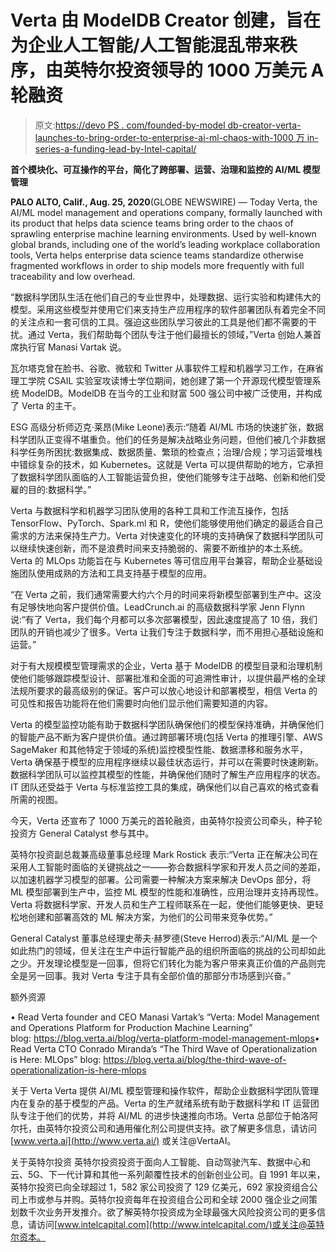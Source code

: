 # Verta 由 ModelDB Creator 创建，旨在为企业人工智能/人工智能混乱带来秩序，由英特尔投资领导的 1000 万美元 A 轮融资

> 原文:[https://devo PS . com/founded-by-model db-creator-verta-launches-to-bring-order-to-enterprise-ai-ml-chaos-with-1000 万 in-series-a-funding-lead-by-Intel-capital/](https://devops.com/founded-by-modeldb-creator-verta-launches-to-bring-order-to-enterprise-ai-ml-chaos-with-10-million-in-series-a-funding-led-by-intel-capital/)

**首个模块化、可互操作的平台，简化了跨部署、运营、治理和监控的 AI/ML 模型管理**

 **PALO ALTO, Calif., Aug. 25, 2020**(GLOBE NEWSWIRE) — Today Verta, the AI/ML model management and operations company, formally launched with its product that helps data science teams bring order to the chaos of sprawling enterprise machine learning environments. Used by well-known global brands, including one of the world’s leading workplace collaboration tools, Verta helps enterprise data science teams standardize otherwise fragmented workflows in order to ship models more frequently with full traceability and low overhead.

“数据科学团队生活在他们自己的专业世界中，处理数据、运行实验和构建伟大的模型。采用这些模型并使用它们来支持生产应用程序的软件部署团队有着完全不同的关注点和一套可信的工具。强迫这些团队学习彼此的工具是他们都不需要的干扰。通过 Verta，我们帮助每个团队专注于他们最擅长的领域，”Verta 创始人兼首席执行官 Manasi Vartak 说。

瓦尔塔克曾在脸书、谷歌、微软和 Twitter 从事软件工程和机器学习工作，在麻省理工学院 CSAIL 实验室攻读博士学位期间，她创建了第一个开源现代模型管理系统 ModelDB。ModelDB 在当今的工业和财富 500 强公司中被广泛使用，并构成了 Verta 的主干。

ESG 高级分析师迈克·莱昂(Mike Leone)表示:“随着 AI/ML 市场的快速扩张，数据科学团队正变得不堪重负。他们的任务是解决战略业务问题，但他们被几个非数据科学任务所困扰:数据集成、数据质量、繁琐的检查点；治理/合规；学习运营堆栈中错综复杂的技术，如 Kubernetes。这就是 Verta 可以提供帮助的地方，它承担了数据科学团队面临的人工智能运营负担，使他们能够专注于战略、创新和他们受雇的目的:数据科学。”

Verta 与数据科学和机器学习团队使用的各种工具和工作流互操作，包括 TensorFlow、PyTorch、Spark.ml 和 R，使他们能够使用他们确定的最适合自己需求的方法来保持生产力。Verta 对快速变化的环境的支持确保了数据科学团队可以继续快速创新，而不是浪费时间来支持脆弱的、需要不断维护的本土系统。Verta 的 MLOps 功能旨在与 Kubernetes 等可信应用平台兼容，帮助企业基础设施团队使用成熟的方法和工具支持基于模型的应用。

“在 Verta 之前，我们通常需要大约六个月的时间来将新模型部署到生产中。这没有足够快地向客户提供价值。LeadCrunch.ai 的高级数据科学家 Jenn Flynn 说:“有了 Verta，我们每个月都可以多次部署模型，因此速度提高了 10 倍，我们团队的开销也减少了很多。Verta 让我们专注于数据科学，而不用担心基础设施和运营。”

对于有大规模模型管理需求的企业，Verta 基于 ModelDB 的模型目录和治理机制使他们能够跟踪模型设计、部署批准和全面的可追溯性审计，以提供最严格的全球法规所要求的最高级别的保证。客户可以放心地设计和部署模型，相信 Verta 的可见性和报告功能将在他们需要时向他们显示他们需要知道的内容。

Verta 的模型监控功能有助于数据科学团队确保他们的模型保持准确，并确保他们的智能产品不断为客户提供价值。通过跨部署环境(包括 Verta 的推理引擎、AWS SageMaker 和其他特定于领域的系统)监控模型性能、数据漂移和服务水平，Verta 确保基于模型的应用程序继续以最佳状态运行，并可以在需要时快速刷新。数据科学团队可以监控其模型的性能，并确保他们随时了解生产应用程序的状态。IT 团队还受益于 Verta 与标准监控工具的集成，确保他们以自己喜欢的格式查看所需的视图。

今天，Verta 还宣布了 1000 万美元的首轮融资，由英特尔投资公司牵头，种子轮投资方 General Catalyst 参与其中。

英特尔投资副总裁兼高级董事总经理 Mark Rostick 表示:“Verta 正在解决公司在采用人工智能时面临的关键挑战之一——弥合数据科学家和开发人员之间的差距，以加速机器学习模型的部署。公司需要一种解决方案来解决 DevOps 部分，将 ML 模型部署到生产中，监控 ML 模型的性能和准确性，应用治理并支持再现性。Verta 将数据科学家、开发人员和生产工程师联系在一起，使他们能够更快、更轻松地创建和部署高效的 ML 解决方案，为他们的公司带来竞争优势。”

General Catalyst 董事总经理史蒂夫·赫罗德(Steve Herrod)表示:“AI/ML 是一个如此热门的领域，但关注在生产中运行智能产品的组织所面临的挑战的公司却如此之少。开发理论模型是一回事，但将它们转化为能为客户带来真正价值的产品则完全是另一回事。我对 Verta 专注于具有全部价值的那部分市场感到兴奋。”

额外资源

• Read Verta founder and CEO Manasi Vartak’s “Verta: Model Management and Operations Platform for Production Machine Learning” blog: [https://blog.verta.ai/<wbr>blog/verta-platform-model-<wbr>management-mlops](https://blog.verta.ai/blog/verta-platform-model-management-mlops)• Read Verta CTO Conrado Miranda’s “The Third Wave of Operationalization is Here: MLOps” blog: [https://blog.verta.ai/<wbr>blog/the-third-wave-of-<wbr>operationalization-is-here-<wbr>mlops](https://blog.verta.ai/blog/the-third-wave-of-operationalization-is-here-mlops)

关于 Verta
Verta 提供 AI/ML 模型管理和操作软件，帮助企业数据科学团队管理内在复杂的基于模型的产品。Verta 的生产就绪系统有助于数据科学和 IT 运营团队专注于他们的优势，并将 AI/ML 的进步快速推向市场。Verta 总部位于帕洛阿尔托，由英特尔投资公司和通用催化剂公司提供支持。欲了解更多信息，请访问 [www.verta.ai](http://www.verta.ai/) 或关注@VertaAI。

关于英特尔投资
英特尔投资投资于面向人工智能、自动驾驶汽车、数据中心和云、5G、下一代计算和其他一系列颠覆性技术的创新创业公司。自 1991 年以来，英特尔投资已向全球超过 1，582 家公司投资了 129 亿美元，692 家投资组合公司上市或参与并购。英特尔投资每年在投资组合公司和全球 2000 强企业之间策划数千次业务开发推介。欲了解英特尔投资成为全球最强大风险投资公司的更多信息，请访问[www.intelcapital.com](http://www.intelcapital.com/)或关注@英特尔资本。